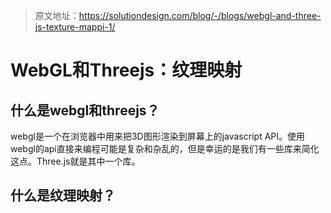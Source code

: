 > 原文地址：https://solutiondesign.com/blog/-/blogs/webgl-and-three-js-texture-mappi-1/


# WebGL和Threejs：纹理映射

## 什么是webgl和threejs？

webgl是一个在浏览器中用来把3D图形渲染到屏幕上的javascript API。使用webgl的api直接来编程可能是复杂和杂乱的，但是幸运的是我们有一些库来简化这点。Three.js就是其中一个库。

## 什么是纹理映射？